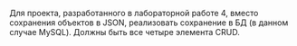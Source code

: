 Для проекта, разработанного в лабораторной работе 4, вместо сохранения объектов в JSON, реализовать сохранение в БД (в данном случае MySQL). Должны быть все четыре элемента CRUD.
